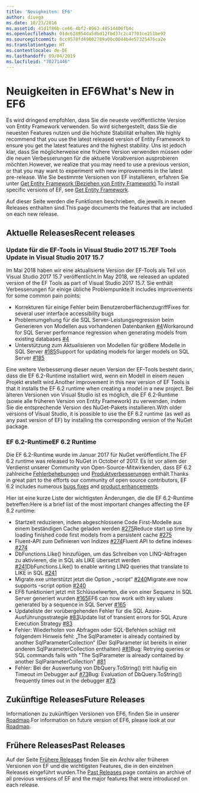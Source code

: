 ```yaml
---
title: 'Neuigkeiten: EF6'
author: divega
ms.date: 10/23/2016
ms.assetid: 41d1f86b-ce66-4bf2-8963-48514406fb4c
ms.openlocfilehash: 01dc618954da5dbd12fbd37c2c47701ce251be92
ms.sourcegitcommit: 0cc9578fd49802789a00c0044b4e57325476ca2e
ms.translationtype: HT
ms.contentlocale: de-DE
ms.lasthandoff: 09/04/2019
ms.locfileid: "70271446"
---
```

# <a name="whats-new-in-ef6"></a><span data-ttu-id="618d3-102">Neuigkeiten in EF6</span><span class="sxs-lookup"><span data-stu-id="618d3-102">What's New in EF6</span></span>

<span data-ttu-id="618d3-103">Es wird dringend empfohlen, dass Sie die neueste veröffentlichte Version von Entity Framework verwenden. So wird sichergestellt, dass Sie die neuesten Features nutzen und die höchste Stabilität erhalten.</span><span class="sxs-lookup"><span data-stu-id="618d3-103">We highly recommend that you use the latest released version of Entity Framework to ensure you get the latest features and the highest stability.</span></span>
<span data-ttu-id="618d3-104">Uns ist jedoch klar, dass Sie möglicherweise eine frühere Version verwenden müssen oder die neuen Verbesserungen für die aktuelle Vorabversion ausprobieren möchten.</span><span class="sxs-lookup"><span data-stu-id="618d3-104">However, we realize that you may need to use a previous version, or that you may want to experiment with new improvements in the latest pre-release.</span></span>
<span data-ttu-id="618d3-105">Wie Sie bestimmte Versionen von EF installieren, erfahren Sie unter [Get Entity Framework (Beziehen von Entity Framework)](~/ef6/fundamentals/install.md).</span><span class="sxs-lookup"><span data-stu-id="618d3-105">To install specific versions of EF, see [Get Entity Framework](~/ef6/fundamentals/install.md).</span></span>

<span data-ttu-id="618d3-106">Auf dieser Seite werden die Funktionen beschrieben, die jeweils in neuen Releases enthalten sind.</span><span class="sxs-lookup"><span data-stu-id="618d3-106">This page documents the features that are included on each new release.</span></span>

## <a name="recent-releases"></a><span data-ttu-id="618d3-107">Aktuelle Releases</span><span class="sxs-lookup"><span data-stu-id="618d3-107">Recent releases</span></span>

### <a name="ef-tools-update-in-visual-studio-2017-157"></a><span data-ttu-id="618d3-108">Update für die EF-Tools in Visual Studio 2017 15.7</span><span class="sxs-lookup"><span data-stu-id="618d3-108">EF Tools Update in Visual Studio 2017 15.7</span></span>

<span data-ttu-id="618d3-109">Im Mai 2018 haben wir eine aktualisierte Version der EF-Tools als Teil von Visual Studio 2017 15.7 veröffentlicht.</span><span class="sxs-lookup"><span data-stu-id="618d3-109">In May 2018, we released an updated version of the EF Tools as part of Visual Studio 2017 15.7.</span></span>
<span data-ttu-id="618d3-110">Sie enthält Verbesserungen für einige übliche Problempunkte:</span><span class="sxs-lookup"><span data-stu-id="618d3-110">It includes improvements for some common pain points:</span></span>

- <span data-ttu-id="618d3-111">Korrekturen für einige Fehler beim Benutzeroberflächenzugriff</span><span class="sxs-lookup"><span data-stu-id="618d3-111">Fixes for several user interface accessibility bugs</span></span>
- <span data-ttu-id="618d3-112">Problemumgehung für die SQL Server-Leistungsregression beim Generieren von Modellen aus vorhandenen Datenbanken [#4](https://github.com/aspnet/entityframework6/issues/4)</span><span class="sxs-lookup"><span data-stu-id="618d3-112">Workaround for SQL Server performance regression when generating models from existing databases [#4](https://github.com/aspnet/entityframework6/issues/4)</span></span>
- <span data-ttu-id="618d3-113">Unterstützung zum Aktualisieren von Modellen für größere Modelle in SQL Server [#185](https://github.com/aspnet/EntityFramework6/issues/185)</span><span class="sxs-lookup"><span data-stu-id="618d3-113">Support for updating models for larger models on SQL Server [#185](https://github.com/aspnet/EntityFramework6/issues/185)</span></span>

<span data-ttu-id="618d3-114">Eine weitere Verbesserung dieser neuen Version der EF-Tools besteht darin, dass die EF 6.2-Runtime installiert wird, wenn ein Modell in einem neuen Projekt erstellt wird.</span><span class="sxs-lookup"><span data-stu-id="618d3-114">Another improvement in this new version of EF Tools is that it installs the EF 6.2 runtime when creating a model in a new project.</span></span> <span data-ttu-id="618d3-115">Bei älteren Versionen von Visual Studio ist es möglich, die EF 6.2-Runtime (sowie alle früheren Version von Entity Framework) zu verwenden, indem Sie die entsprechende Version des NuGet-Pakets installieren.</span><span class="sxs-lookup"><span data-stu-id="618d3-115">With older versions of Visual Studio, it is possible to use the EF 6.2 runtime (as well as any past version of EF) by installing the corresponding version of the NuGet package.</span></span>

### <a name="ef-62-runtime"></a><span data-ttu-id="618d3-116">EF 6.2-Runtime</span><span class="sxs-lookup"><span data-stu-id="618d3-116">EF 6.2 Runtime</span></span>

<span data-ttu-id="618d3-117">Die EF 6.2-Runtime wurde im Januar 2017 für NuGet veröffentlicht.</span><span class="sxs-lookup"><span data-stu-id="618d3-117">The EF 6.2 runtime was released to NuGet in October of 2017.</span></span>
<span data-ttu-id="618d3-118">Es ist vor allem der Verdienst unserer Community von Open-Source-Mitwirkenden, dass EF 6.2 zahlreiche [Fehlerbehebungen](https://github.com/aspnet/entityframework6/issues?utf8=%E2%9C%93&q=is%3Aissue%20milestone%3A6.2.0%20is%3Aclosed%20label%3Aclosed-fixed%20-label%3Aarea-tools%20label%3Atype-bug) und [Produktverbesserungen](https://github.com/aspnet/entityframework6/issues?utf8=%E2%9C%93&q=is%3Aissue%20milestone%3A6.2.0%20is%3Aclosed%20label%3Aclosed-fixed%20-label%3Aarea-tools%20label%3Atype-enhancement%20) enthält.</span><span class="sxs-lookup"><span data-stu-id="618d3-118">Thanks in great part to the efforts our community of open source contributors, EF 6.2 includes numerous [bugs fixes](https://github.com/aspnet/entityframework6/issues?utf8=%E2%9C%93&q=is%3Aissue%20milestone%3A6.2.0%20is%3Aclosed%20label%3Aclosed-fixed%20-label%3Aarea-tools%20label%3Atype-bug) and [product enhancements](https://github.com/aspnet/entityframework6/issues?utf8=%E2%9C%93&q=is%3Aissue%20milestone%3A6.2.0%20is%3Aclosed%20label%3Aclosed-fixed%20-label%3Aarea-tools%20label%3Atype-enhancement%20).</span></span>

<span data-ttu-id="618d3-119">Hier ist eine kurze Liste der wichtigsten Änderungen, die die EF 6.2-Runtime betreffen:</span><span class="sxs-lookup"><span data-stu-id="618d3-119">Here is a brief list of the most important changes affecting the EF 6.2 runtime:</span></span>

- <span data-ttu-id="618d3-120">Startzeit reduzieren, indem abgeschlossene Code First-Modelle aus einem beständigen Cache geladen werden [#275](https://github.com/aspnet/EntityFramework6/issues/275)</span><span class="sxs-lookup"><span data-stu-id="618d3-120">Reduce start up time by loading finished code first models from a persistent cache [#275](https://github.com/aspnet/EntityFramework6/issues/275)</span></span>
- <span data-ttu-id="618d3-121">Fluent-API zum Definieren von Indizes [#274](https://github.com/aspnet/EntityFramework6/issues/274)</span><span class="sxs-lookup"><span data-stu-id="618d3-121">Fluent API to define indexes [#274](https://github.com/aspnet/EntityFramework6/issues/274)</span></span>
- <span data-ttu-id="618d3-122">DbFunctions.Like() hinzufügen, um das Schreiben von LINQ-Abfragen zu aktivieren, die in SQL als LIKE übersetzt werden [#241](https://github.com/aspnet/EntityFramework6/issues/241)</span><span class="sxs-lookup"><span data-stu-id="618d3-122">DbFunctions.Like() to enable writing LINQ queries that translate to LIKE in SQL [#241](https://github.com/aspnet/EntityFramework6/issues/241)</span></span>
- <span data-ttu-id="618d3-123">Migrate.exe unterstützt jetzt die Option „-script“ [#240](https://github.com/aspnet/EntityFramework6/issues/240)</span><span class="sxs-lookup"><span data-stu-id="618d3-123">Migrate.exe now supports -script option [#240](https://github.com/aspnet/EntityFramework6/issues/240)</span></span>
- <span data-ttu-id="618d3-124">EF6 funktioniert jetzt mit Schlüsselwerten, die von einer Sequenz in SQL Server generiert wurden [#165](https://github.com/aspnet/EntityFramework6/issues/165)</span><span class="sxs-lookup"><span data-stu-id="618d3-124">EF6 can now work with key values generated by a sequence in SQL Server [#165](https://github.com/aspnet/EntityFramework6/issues/165)</span></span>
- <span data-ttu-id="618d3-125">Updateliste der vorübergehenden Fehler für die SQL Azure-Ausführungsstrategie [#83](https://github.com/aspnet/EntityFramework6/issues/83)</span><span class="sxs-lookup"><span data-stu-id="618d3-125">Update list of transient errors for SQL Azure Execution Strategy [#83](https://github.com/aspnet/EntityFramework6/issues/83)</span></span>
- <span data-ttu-id="618d3-126">Fehler: Wiederholen von Abfragen oder SQL-Befehlen schlägt mit folgendem Hinweis fehl: „The SqlParameter is already contained by another SqlParameterCollection“ (Der SqlParameter ist bereits in einer anderen SqlParameterCollection enthalten) [#81](https://github.com/aspnet/EntityFramework6/issues/81)</span><span class="sxs-lookup"><span data-stu-id="618d3-126">Bug: Retrying queries or SQL commands fails with "The SqlParameter is already contained by another SqlParameterCollection" [#81](https://github.com/aspnet/EntityFramework6/issues/81)</span></span>
- <span data-ttu-id="618d3-127">Fehler: Bei der Auswertung von DbQuery.ToString() tritt häufig ein Timeout im Debugger auf [#73](https://github.com/aspnet/EntityFramework6/issues/73)</span><span class="sxs-lookup"><span data-stu-id="618d3-127">Bug: Evaluation of DbQuery.ToString() frequently times out in the debugger [#73](https://github.com/aspnet/EntityFramework6/issues/73)</span></span>

## <a name="future-releases"></a><span data-ttu-id="618d3-128">Zukünftige Releases</span><span class="sxs-lookup"><span data-stu-id="618d3-128">Future Releases</span></span>

<span data-ttu-id="618d3-129">Informationen zu zukünftigen Versionen von EF6, finden Sie in unserer [Roadmap](roadmap.md).</span><span class="sxs-lookup"><span data-stu-id="618d3-129">For information on future version of EF6, please look at our [Roadmap](roadmap.md).</span></span>

## <a name="past-releases"></a><span data-ttu-id="618d3-130">Frühere Releases</span><span class="sxs-lookup"><span data-stu-id="618d3-130">Past Releases</span></span>

<span data-ttu-id="618d3-131">Auf der Seite [Frühere Releases](past-releases.md) finden Sie ein Archiv aller früheren Versionen von EF und die wichtigsten Features, die in den einzelnen Releases eingeführt wurden.</span><span class="sxs-lookup"><span data-stu-id="618d3-131">The [Past Releases](past-releases.md) page contains an archive of all previous versions of EF and the major features that were introduced on each release.</span></span>
